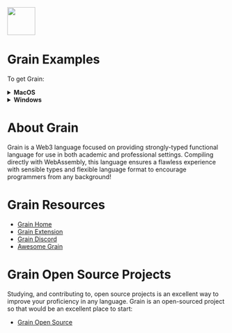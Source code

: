 <img src="https://raw.githubusercontent.com/rtoal/ple/master/docs/resources/grain-logo-64.png" width="64" height="64">

# Grain Examples

To get Grain:
<details><summary><b>MacOS</b></summary>
  
<br />In your terminal (Mac Terminal): <br />

  ```sh
    $ brew install --no-quarantine --cask grain-lang/tap/grain
  ```  
 </details>
<details><summary><b>Windows</b></summary>
  
<br />In your terminal (Command Prompt or Shell): <br />

  ```sh
    $ curl -LO https://github.com/grain-lang/grain/releases/download/grain-v0.5.13/grain-win-x64.exe
  ```  
</details>

# About Grain

Grain is a Web3 language focused on providing strongly-typed functional language for use in both academic and professional settings. Compiling directly with WebAssembly, this language ensures a flawless experience with sensible types and flexible language format to encourage programmers from any background!

# Grain Resources

- [Grain Home](https://grain-lang.org/)
- [Grain Extension](https://marketplace.visualstudio.com/items?itemName=grain-lang.vscode-grain)
- [Grain Discord](https://discord.com/invite/grain-lang)
- [Awesome Grain](https://github.com/grain-lang/awesome-grain)

# Grain Open Source Projects

Studying, and contributing to, open source projects is an excellent way to improve your proficiency in any language. Grain is an open-sourced project so that would be an excellent place to start:

- [Grain Open Source](https://github.com/grain-lang/grain)
